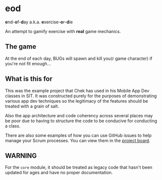 # eod
**e**nd-**o**f-**d**ay a.k.a. **e**xercise-**o**r-**d**ie

An attempt to gamify exercise with **real** game mechanics.

## The game
At the end of each day, BUGs will spawn and kill you(r game character) if you're not fit enough...

## What is this for
This was the example project that Chek has used in his Mobile App Dev classes in SIT. It was constructed purely for the purposes of demonstrating various app dev techniques so the legitimacy of the features should be treated with a grain of salt.

Also the app architecture and code coherency across several places may be poor due to having to structure the code to be conducive for conducting a class.

There are also some examples of how you can use GitHub issues to help manage your Scrum processes. You can view them in the [project board](https://github.com/ict2105-csc2007/eod/projects/1).

## WARNING
For the `core` module, it should be treated as legacy code that hasn't been updated for ages and have no proper documentation.

